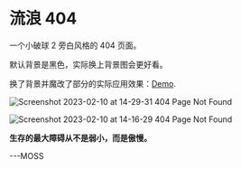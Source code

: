 # 流浪 404

一个小破球 2 旁白风格的 404 页面。

默认背景是黑色，实际换上背景图会更好看。

换了背景并魔改了部分的实际应用效果：[Demo](https://sukwants.github.io/404).

![Screenshot 2023-02-10 at 14-29-31 404 Page Not Found](https://user-images.githubusercontent.com/95968907/218019242-a9823a6c-3c1e-47e5-b018-9ede7f488e84.png)

![Screenshot 2023-02-10 at 14-16-29 404 Page Not Found](https://user-images.githubusercontent.com/95968907/218018749-6cb13769-7859-4688-bed6-28e1943c3607.png)

**生存的最大障碍从不是弱小，而是傲慢。**

---MOSS

